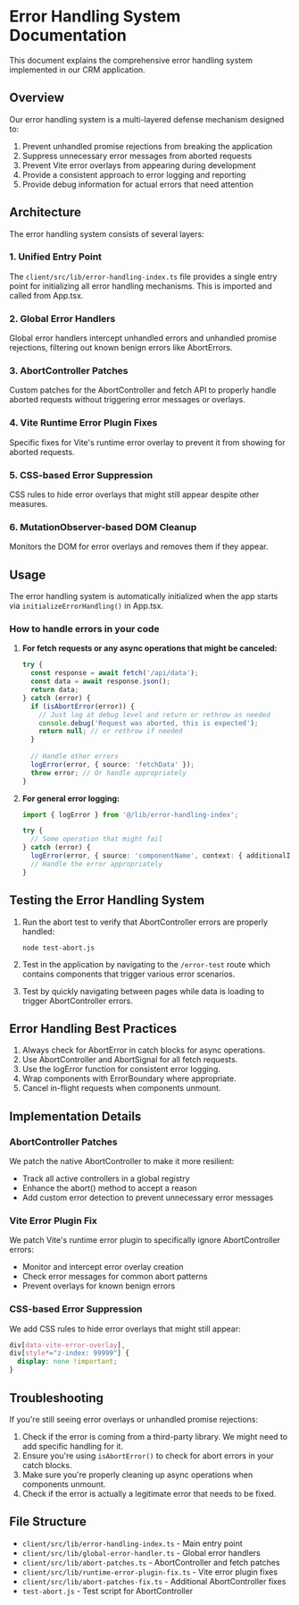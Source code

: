 # Error Handling System Documentation

This document explains the comprehensive error handling system implemented in our CRM application.

## Overview

Our error handling system is a multi-layered defense mechanism designed to:
1. Prevent unhandled promise rejections from breaking the application
2. Suppress unnecessary error messages from aborted requests
3. Prevent Vite error overlays from appearing during development
4. Provide a consistent approach to error logging and reporting
5. Provide debug information for actual errors that need attention

## Architecture

The error handling system consists of several layers:

### 1. Unified Entry Point
The `client/src/lib/error-handling-index.ts` file provides a single entry point for initializing all error handling mechanisms. This is imported and called from App.tsx.

### 2. Global Error Handlers
Global error handlers intercept unhandled errors and unhandled promise rejections, filtering out known benign errors like AbortErrors.

### 3. AbortController Patches
Custom patches for the AbortController and fetch API to properly handle aborted requests without triggering error messages or overlays.

### 4. Vite Runtime Error Plugin Fixes
Specific fixes for Vite's runtime error overlay to prevent it from showing for aborted requests.

### 5. CSS-based Error Suppression
CSS rules to hide error overlays that might still appear despite other measures.

### 6. MutationObserver-based DOM Cleanup
Monitors the DOM for error overlays and removes them if they appear.

## Usage

The error handling system is automatically initialized when the app starts via `initializeErrorHandling()` in App.tsx.

### How to handle errors in your code

1. **For fetch requests or any async operations that might be canceled:**
   ```typescript
   try {
     const response = await fetch('/api/data');
     const data = await response.json();
     return data;
   } catch (error) {
     if (isAbortError(error)) {
       // Just log at debug level and return or rethrow as needed
       console.debug('Request was aborted, this is expected');
       return null; // or rethrow if needed
     }
     
     // Handle other errors
     logError(error, { source: 'fetchData' });
     throw error; // Or handle appropriately
   }
   ```

2. **For general error logging:**
   ```typescript
   import { logError } from '@/lib/error-handling-index';
   
   try {
     // Some operation that might fail
   } catch (error) {
     logError(error, { source: 'componentName', context: { additionalInfo: 'value' } });
     // Handle the error appropriately
   }
   ```

## Testing the Error Handling System

1. Run the abort test to verify that AbortController errors are properly handled:
   ```
   node test-abort.js
   ```

2. Test in the application by navigating to the `/error-test` route which contains components that trigger various error scenarios.

3. Test by quickly navigating between pages while data is loading to trigger AbortController errors.

## Error Handling Best Practices

1. Always check for AbortError in catch blocks for async operations.
2. Use AbortController and AbortSignal for all fetch requests.
3. Use the logError function for consistent error logging.
4. Wrap components with ErrorBoundary where appropriate.
5. Cancel in-flight requests when components unmount.

## Implementation Details

### AbortController Patches

We patch the native AbortController to make it more resilient:
- Track all active controllers in a global registry
- Enhance the abort() method to accept a reason
- Add custom error detection to prevent unnecessary error messages

### Vite Error Plugin Fix

We patch Vite's runtime error plugin to specifically ignore AbortController errors:
- Monitor and intercept error overlay creation
- Check error messages for common abort patterns
- Prevent overlays for known benign errors

### CSS-based Error Suppression

We add CSS rules to hide error overlays that might still appear:
```css
div[data-vite-error-overlay],
div[style*="z-index: 99999"] {
  display: none !important;
}
```

## Troubleshooting

If you're still seeing error overlays or unhandled promise rejections:

1. Check if the error is coming from a third-party library. We might need to add specific handling for it.
2. Ensure you're using `isAbortError()` to check for abort errors in your catch blocks.
3. Make sure you're properly cleaning up async operations when components unmount.
4. Check if the error is actually a legitimate error that needs to be fixed.

## File Structure

- `client/src/lib/error-handling-index.ts` - Main entry point
- `client/src/lib/global-error-handler.ts` - Global error handlers
- `client/src/lib/abort-patches.ts` - AbortController and fetch patches
- `client/src/lib/runtime-error-plugin-fix.ts` - Vite error plugin fixes
- `client/src/lib/abort-patches-fix.ts` - Additional AbortController fixes
- `test-abort.js` - Test script for AbortController